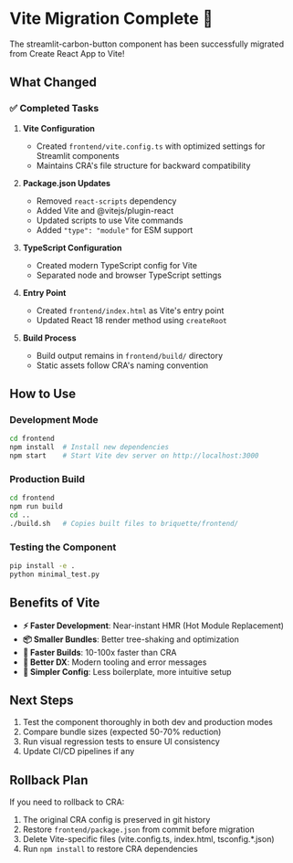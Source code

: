# Vite Migration Complete 🎉

The streamlit-carbon-button component has been successfully migrated from Create React App to Vite!

## What Changed

### ✅ Completed Tasks

1. **Vite Configuration**
   - Created `frontend/vite.config.ts` with optimized settings for Streamlit components
   - Maintains CRA's file structure for backward compatibility

2. **Package.json Updates**
   - Removed `react-scripts` dependency
   - Added Vite and @vitejs/plugin-react
   - Updated scripts to use Vite commands
   - Added `"type": "module"` for ESM support

3. **TypeScript Configuration**
   - Created modern TypeScript config for Vite
   - Separated node and browser TypeScript settings

4. **Entry Point**
   - Created `frontend/index.html` as Vite's entry point
   - Updated React 18 render method using `createRoot`

5. **Build Process**
   - Build output remains in `frontend/build/` directory
   - Static assets follow CRA's naming convention

## How to Use

### Development Mode
```bash
cd frontend
npm install  # Install new dependencies
npm start    # Start Vite dev server on http://localhost:3000
```

### Production Build
```bash
cd frontend
npm run build
cd ..
./build.sh   # Copies built files to briquette/frontend/
```

### Testing the Component
```bash
pip install -e .
python minimal_test.py
```

## Benefits of Vite

- **⚡ Faster Development**: Near-instant HMR (Hot Module Replacement)
- **📦 Smaller Bundles**: Better tree-shaking and optimization
- **🚀 Faster Builds**: 10-100x faster than CRA
- **🎯 Better DX**: Modern tooling and error messages
- **🔧 Simpler Config**: Less boilerplate, more intuitive setup

## Next Steps

1. Test the component thoroughly in both dev and production modes
2. Compare bundle sizes (expected 50-70% reduction)
3. Run visual regression tests to ensure UI consistency
4. Update CI/CD pipelines if any

## Rollback Plan

If you need to rollback to CRA:
1. The original CRA config is preserved in git history
2. Restore `frontend/package.json` from commit before migration
3. Delete Vite-specific files (vite.config.ts, index.html, tsconfig.*.json)
4. Run `npm install` to restore CRA dependencies
